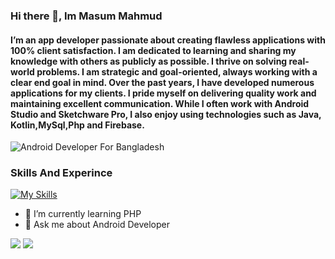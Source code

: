 ### Hi there 👋, Im Masum Mahmud
#### I’m an app developer passionate about creating flawless applications with 100% client satisfaction. I am dedicated to learning and sharing my knowledge with others as publicly as possible. I thrive on solving real-world problems. I am strategic and goal-oriented, always working with a clear end goal in mind. Over the past years, I have developed numerous applications for my clients. I pride myself on delivering quality work and maintaining excellent communication. While I often work with Android Studio and Sketchware Pro, I also enjoy using technologies such as Java, Kotlin,MySql,Php and Firebase.
![Android Developer For Bangladesh](http://devmasum.xyz/banner.png)


### Skills And Experince

[![My Skills](https://skillicons.dev/icons?i=java,flutter,postman,mysql,php,html,css,js,bootstrap&theme=light)](https://skillicons.dev)

- 🌱 I’m currently learning PHP 
- 💬 Ask me about Android Developer 


[<img src="https://img.shields.io/badge/Telegram-2CA5E0?style=for-the-badge&logo=telegram&logoColor=white" />](https://t.me/Developer_Masum) [<img src="https://img.shields.io/badge/WhatsApp-25D366?style=for-the-badge&logo=whatsapp&logoColor=white" />](https://api.whatsapp.com/send?phone=8801923329579&text=Hi%20I%27m%20For%20Github)
